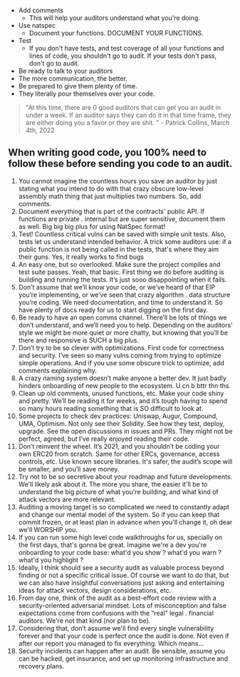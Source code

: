 - Add comments
  - This will help your auditors understand what you're doing.
- Use natspec
  - Document your functions. DOCUMENT YOUR FUNCTIONS.
- Test
  - If you don't have tests, and test coverage of all your functions and lines of code, you shouldn't go to audit. If your tests don't pass, don't go to audit.
- Be ready to talk to your auditors
- The more communication, the better.
- Be prepared to give them plenty of time.
- They literally pour themselves over your code.
> "At this time, there are 0 good auditors that can get you an audit in under a week. If an auditor says they can do it in that time frame, they are either doing you a favor or they are shit. " - Patrick Collins, March 4th, 2022

## When writing good code, you 100% need to follow these before sending you code to an audit.
1. You cannot imagine the countless hours you save an auditor by just stating what you intend to do with that crazy obscure low-level assembly math thing that just multiplies two numbers. So, add comments.
2. Document everything that is part of the contracts' public API. If functions are private . internal but are super sensitive, document them as well. Big big big plus for using NatSpec format!
3. Test! Countless critical vulns can be saved with simple unit tests. Also, tests let us understand intended behavior. A trick some auditors use: if a public function is not being called in the tests, that's where they aim their guns. Yes, it really works to find bugs
4. An easy one, but so overlooked. Make sure the project compiles and test suite passes. Yeah, that basic. First thing we do before auditing is building and running the tests. It’s just sooo disappointing when it fails.
5. Don’t assume that we’ll know your code, or we’ve heard of that EIP you’re implementing, or we’ve seen that crazy algorithm . data structure you’re coding. We need documentation, and time to understand it. So have plenty of docs ready for us to start digging on the first day.
6. Be ready to have an open comms channel. There’ll be lots of things we don’t understand, and we’ll need you to help. Depending on the auditors’ style we might be more quiet or more chatty, but knowing that you’ll be there and responsive is SUCH a big plus.
7. Don’t try to be so clever with optimizations. First code for correctness and security. I’ve seen so many vulns coming from trying to optimize simple operations. And if you use some obscure trick to optimize, add comments explaining why.
8. A crazy naming system doesn’t make anyone a better dev. It just badly hinders onboarding of new people to the ecosystem. U cn b bttr thn ths.
9. Clean up old comments, unused functions, etc. Make your code shiny and pretty. We’ll be reading it for weeks, and it’s tough having to spend so many hours reading something that is SO difficult to look at.
10. Some projects to check dev practices: Uniswap, Augur, Compound, UMA, Optimism. Not only see their Solidity. See how they test, deploy, upgrade. See the open discussions in issues and PRs. They might not be perfect, agreed, but I’ve really enjoyed reading their code.
11. Don’t reinvent the wheel. It’s 2021, and you shouldn’t be coding your own ERC20 from scratch. Same for other ERCs, governance, access controls, etc. Use known secure libraries. It's safer, the audit’s scope will be smaller, and you’ll save money.
12. Try not to be so secretive about your roadmap and future developments. We'll likely ask about it. The more you share, the easier it'll be to understand the big picture of what you're building, and what kind of attack vectors are more relevant.
13. Auditing a moving target is so complicated we need to constantly adapt and change our mental model of the system. So if you can keep that commit frozen, or at least plan in advance when you'll change it, oh dear we'll WORSHIP you.
14. If you can run some high level code walkthroughs for us, specially on the first days, that's gonna be great. Imagine we're a dev you're onboarding to your code base: what'd you show ? what'd you warn ? what'd you highlight ?
15. Ideally, I think should see a security audit as valuable process beyond finding or not a specific critical issue. Of course we want to do that, but we can also have insightful conversations just asking and entertaining ideas for attack vectors, design considerations, etc.
16. From day one, think of the audit as a best-effort code review with a security-oriented adversarial mindset. Lots of misconception and false expectations come from confusions with the “real” legal . financial auditors. We're not that kind (nor plan to be).
17. Considering that, don’t assume we'll find every single vulnerability forever and that your code is perfect once the audit is done. Not even if after our report you managed to fix everything. Which means...
18. Security incidents can happen after an audit. Be sensible, assume you can be hacked, get insurance, and set up monitoring infrastructure and recovery plans.
